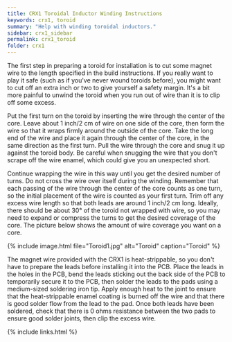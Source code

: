 ```yaml
---
title: CRX1 Toroidal Inductor Winding Instructions
keywords: crx1, toroid
summary: "Help with winding toroidal inductors."
sidebar: crx1_sidebar
permalink: crx1_toroid
folder: crx1
---
```


The first step in preparing a toroid for installation is to cut some magnet wire to the length specified in the build instructions. If you really want to play it safe (such as if you've never wound toroids before), you might want to cut off an extra inch or two to give yourself a safety margin. It's a bit more painful to unwind the toroid when you run out of wire than it is to clip off some excess.

Put the first turn on the toroid by inserting the wire through the center of the core. Leave about 1 inch/2 cm of wire on one side of the core, then form the wire so that it wraps firmly around the outside of the core. Take the long end of the wire and place it again through the center of the core, in the same direction as the first turn. Pull the wire through the core and snug it up against the toroid body. Be careful when snugging the wire that you don't scrape off the wire enamel, which could give you an unexpected short.

Continue wrapping the wire in this way until you get the desired number of turns. Do not cross the wire over itself during the winding. Remember that each passing of the wire through the center of the core counts as one turn, so the initial placement of the wire is counted as your first turn. Trim off any excess wire length so that both leads are around 1 inch/2 cm long. Ideally, there should be about 30° of the toroid not wrapped with wire, so you may need to expand or compress the turns to get the desired coverage of the core. The picture below shows the amount of wire coverage you want on a core.

{% include image.html file="Toroid1.jpg" alt="Toroid" caption="Toroid" %}

The magnet wire provided with the CRX1 is heat-strippable, so you don't have to prepare the leads before installing it into the PCB. Place the leads in the holes in the PCB, bend the leads sticking out the back side of the PCB to temporarily secure it to the PCB, then solder the leads to the pads using a medium-sized soldering iron tip. Apply enough heat to the joint to ensure that the heat-strippable enamel coating is burned off the wire and that there is good solder flow from the lead to the pad. Once both leads have been soldered, check that there is 0 ohms resistance between the two pads to ensure good solder joints, then clip the excess wire.

{% include links.html %}
